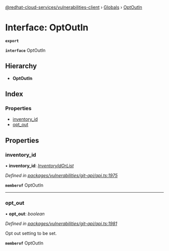 [@redhat-cloud-services/vulnerabilities-client](../README.md) › [Globals](../globals.md) › [OptOutIn](optoutin.md)

# Interface: OptOutIn

**`export`** 

**`interface`** OptOutIn

## Hierarchy

* **OptOutIn**

## Index

### Properties

* [inventory_id](optoutin.md#inventory_id)
* [opt_out](optoutin.md#opt_out)

## Properties

###  inventory_id

• **inventory_id**: *[InventoryIdOrList](../globals.md#inventoryidorlist)*

*Defined in [packages/vulnerabilities/git-api/api.ts:1975](https://github.com/RedHatInsights/javascript-clients/blob/master/packages/vulnerabilities/git-api/api.ts#L1975)*

**`memberof`** OptOutIn

___

###  opt_out

• **opt_out**: *boolean*

*Defined in [packages/vulnerabilities/git-api/api.ts:1981](https://github.com/RedHatInsights/javascript-clients/blob/master/packages/vulnerabilities/git-api/api.ts#L1981)*

Opt out setting to be set.

**`memberof`** OptOutIn
